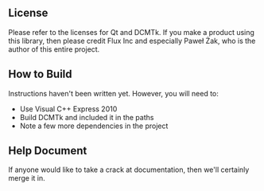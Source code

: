 ## License

Please refer to the licenses for Qt and DCMTk.  If you make a product using this library, then please credit Flux Inc and especially Paweł Żak, who is the author of this entire project.

## How to Build

Instructions haven't been written yet.  However, you will need to:

- Use Visual C++ Express 2010
- Build DCMTk and included it in the paths
- Note a few more dependencies in the project

## Help Document

If anyone would like to take a crack at documentation, then we'll certainly merge it in.